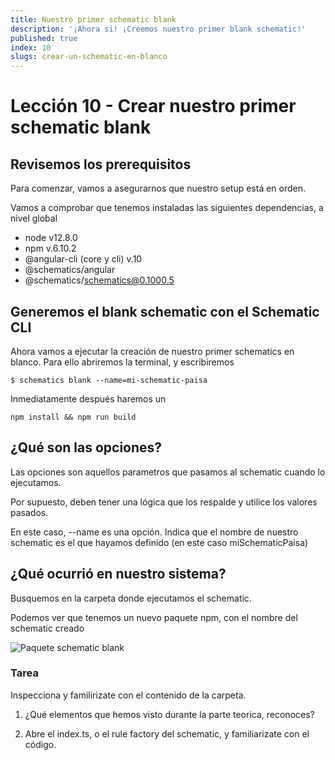```yaml
---
title: Nuestro primer schematic blank
description: '¡Ahora si! ¡Creemos nuestro primer blank schematic!'
published: true
index: 10
slugs: crear-un-schematic-en-blanco
---
```


# Lección 10 - Crear nuestro primer schematic blank


## Revisemos los prerequisitos

Para comenzar, vamos a asegurarnos que nuestro setup está en orden.

Vamos a comprobar que tenemos instaladas las siguientes dependencias, a nivel global

- node v12.8.0
- npm v.6.10.2
- @angular-cli (core y cli) v.10
- @schematics/angular
- @schematics/schematics@0.1000.5

## Generemos el blank schematic con el Schematic CLI

Ahora vamos a ejecutar la creación de nuestro primer schematics en blanco. Para ello abriremos la terminal, y escribiremos

```$ schematics blank --name=mi-schematic-paisa```

Inmediatamente después haremos un 

```npm install && npm run build```

## ¿Qué son las opciones?

Las opciones son aquellos parametros que pasamos al schematic cuando lo ejecutamos.

Por supuesto, deben tener una lógica que los respalde y utilice los valores pasados.

En este caso, --name es una opción. Indica que el nombre de nuestro schematic es el que hayamos definido (en este caso miSchematicPaisa)

## ¿Qué ocurrió en nuestro sistema?

Busquemos en la carpeta donde ejecutamos el schematic.

Podemos ver que tenemos un nuevo paquete npm, con el nombre del schematic creado

![Paquete schematic blank](https://res.cloudinary.com/anfibiacreativa/image/upload/v1597347769/taller-schematics/contenidopaquete_udaeaw.jpg "paquete schematic blank")

### Tarea

Inspecciona y familirizate con el contenido de la carpeta. 

1. ¿Qué elementos que hemos visto durante la parte teorica, reconoces?

2. Abre el index.ts, o el rule factory del schematic, y familiarizate con el código.
